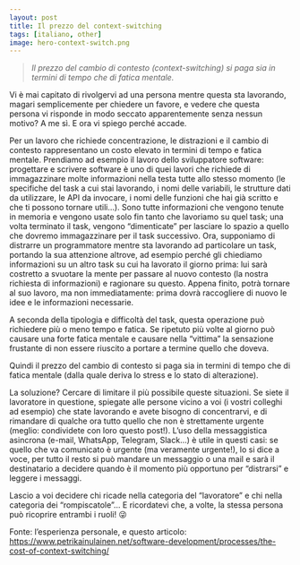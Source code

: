 ```yaml
---
layout: post
title: Il prezzo del context-switching
tags: [italiano, other]
image: hero-context-switch.png
---
```


> _Il prezzo del cambio di contesto (context-switching) si paga sia in termini di tempo che di fatica mentale._

Vi è mai capitato di rivolgervi ad una persona mentre questa sta lavorando, magari semplicemente per chiedere un favore, e vedere che questa persona vi risponde in modo seccato apparentemente senza nessun motivo? A me sì. E ora vi spiego perché accade.

Per un lavoro che richiede concentrazione, le distrazioni e il cambio di contesto rappresentano un costo elevato in termini di tempo e fatica mentale.
Prendiamo ad esempio il lavoro dello sviluppatore software: progettare e scrivere software è uno di quei lavori che richiede di immagazzinare molte informazioni nella testa tutte allo stesso momento (le specifiche del task a cui stai lavorando, i nomi delle variabili, le strutture dati da utilizzare, le API da invocare, i nomi delle funzioni che hai già scritto e che ti possono tornare utili…). Sono tutte informazioni che vengono tenute in memoria e vengono usate solo fin tanto che lavoriamo su quel task; una volta terminato il task, vengono “dimenticate” per lasciare lo spazio a quello che dovremo immagazzinare per il task successivo.
Ora, supponiamo di distrarre un programmatore mentre sta lavorando ad particolare un task, portando la sua attenzione altrove, ad esempio perché gli chiediamo informazioni su un altro task su cui ha lavorato il giorno prima: lui sarà costretto a svuotare la mente per passare al nuovo contesto (la nostra richiesta di informazioni) e ragionare su questo. Appena finito, potrà tornare al suo lavoro, ma non immediatamente: prima dovrà raccogliere di nuovo le idee e le informazioni necessarie.

A seconda della tipologia e difficoltà del task, questa operazione può richiedere più o meno tempo e fatica. Se ripetuto più volte al giorno può causare una forte fatica mentale e causare nella “vittima” la sensazione frustante di non essere riuscito a portare a termine quello che doveva.

Quindi il prezzo del cambio di contesto si paga sia in termini di tempo che di fatica mentale (dalla quale deriva lo stress e lo stato di alterazione).

La soluzione? Cercare di limitare il più possibile queste situazioni. Se siete il lavoratore in questione, spiegate alle persone vicino a voi (i vostri colleghi ad esempio) che state lavorando e avete bisogno di concentrarvi, e di rimandare di qualche ora tutto quello che non è strettamente urgente (meglio: condividete con loro questo post!). L’uso della messaggistica asincrona (e-mail, WhatsApp, Telegram, Slack…) è utile in questi casi: se quello che va comunicato è urgente (ma veramente urgente!), lo si dice a voce, per tutto il resto si può mandare un messaggio o una mail e sarà il destinatario a decidere quando è il momento più opportuno per “distrarsi” e leggere i messaggi.

Lascio a voi decidere chi ricade nella categoria del “lavoratore” e chi nella categoria dei “rompiscatole”… E ricordatevi che, a volte, la stessa persona può ricoprire entrambi i ruoli! 😜

Fonte: l’esperienza personale, e questo articolo: https://www.petrikainulainen.net/software-development/processes/the-cost-of-context-switching/

